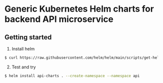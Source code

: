 # Generic Kubernetes Helm charts for backend API microservice
## Getting started

1. Install helm
```bash
$ curl https://raw.githubusercontent.com/helm/helm/main/scripts/get-helm-3 | bash
```

2. Test and try
```bash
$ helm install api-charts . --create-namespace --namespace api
```
